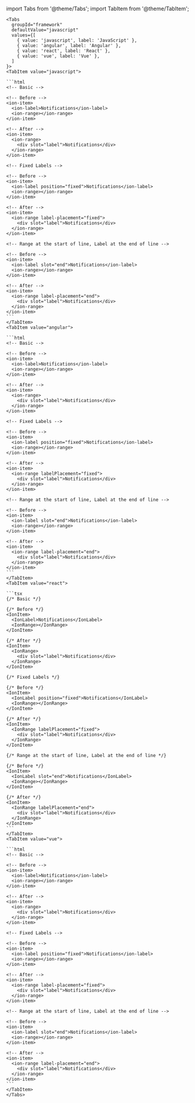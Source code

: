 import Tabs from '@theme/Tabs';
import TabItem from '@theme/TabItem';

````mdx-code-block
<Tabs
  groupId="framework"
  defaultValue="javascript"
  values={[
    { value: 'javascript', label: 'JavaScript' },
    { value: 'angular', label: 'Angular' },
    { value: 'react', label: 'React' },
    { value: 'vue', label: 'Vue' },
  ]
}>
<TabItem value="javascript">

```html
<!-- Basic -->

<!-- Before -->
<ion-item>
  <ion-label>Notifications</ion-label>
  <ion-range></ion-range>
</ion-item>

<!-- After -->
<ion-item>
  <ion-range>
    <div slot="label">Notifications</div>
  </ion-range>
</ion-item>

<!-- Fixed Labels -->

<!-- Before -->
<ion-item>
  <ion-label position="fixed">Notifications</ion-label>
  <ion-range></ion-range>
</ion-item>

<!-- After -->
<ion-item>
  <ion-range label-placement="fixed">
    <div slot="label">Notifications</div>
  </ion-range>
</ion-item>

<!-- Range at the start of line, Label at the end of line -->

<!-- Before -->
<ion-item>
  <ion-label slot="end">Notifications</ion-label>
  <ion-range></ion-range>
</ion-item>

<!-- After -->
<ion-item>
  <ion-range label-placement="end">
    <div slot="label">Notifications</div>
  </ion-range>
</ion-item>
```
</TabItem>
<TabItem value="angular">

```html
<!-- Basic -->

<!-- Before -->
<ion-item>
  <ion-label>Notifications</ion-label>
  <ion-range></ion-range>
</ion-item>

<!-- After -->
<ion-item>
  <ion-range>
    <div slot="label">Notifications</div>
  </ion-range>
</ion-item>

<!-- Fixed Labels -->

<!-- Before -->
<ion-item>
  <ion-label position="fixed">Notifications</ion-label>
  <ion-range></ion-range>
</ion-item>

<!-- After -->
<ion-item>
  <ion-range labelPlacement="fixed">
    <div slot="label">Notifications</div>
  </ion-range>
</ion-item>

<!-- Range at the start of line, Label at the end of line -->

<!-- Before -->
<ion-item>
  <ion-label slot="end">Notifications</ion-label>
  <ion-range></ion-range>
</ion-item>

<!-- After -->
<ion-item>
  <ion-range label-placement="end">
    <div slot="label">Notifications</div>
  </ion-range>
</ion-item>
```
</TabItem>
<TabItem value="react">

```tsx
{/* Basic */}

{/* Before */}
<IonItem>
  <IonLabel>Notifications</IonLabel>
  <IonRange></IonRange>
</IonItem>

{/* After */}
<IonItem>
  <IonRange>
    <div slot="label">Notifications</div>
  </IonRange>
</IonItem>

{/* Fixed Labels */}

{/* Before */}
<IonItem>
  <IonLabel position="fixed">Notifications</IonLabel>
  <IonRange></IonRange>
</IonItem>

{/* After */}
<IonItem>
  <IonRange labelPlacement="fixed">
    <div slot="label">Notifications</div>
  </IonRange>
</IonItem>

{/* Range at the start of line, Label at the end of line */}

{/* Before */}
<IonItem>
  <IonLabel slot="end">Notifications</IonLabel>
  <IonRange></IonRange>
</IonItem>

{/* After */}
<IonItem>
  <IonRange labelPlacement="end">
    <div slot="label">Notifications</div>
  </IonRange>
</IonItem>
```
</TabItem>
<TabItem value="vue">

```html
<!-- Basic -->

<!-- Before -->
<ion-item>
  <ion-label>Notifications</ion-label>
  <ion-range></ion-range>
</ion-item>

<!-- After -->
<ion-item>
  <ion-range>
    <div slot="label">Notifications</div>
  </ion-range>
</ion-item>

<!-- Fixed Labels -->

<!-- Before -->
<ion-item>
  <ion-label position="fixed">Notifications</ion-label>
  <ion-range></ion-range>
</ion-item>

<!-- After -->
<ion-item>
  <ion-range label-placement="fixed">
    <div slot="label">Notifications</div>
  </ion-range>
</ion-item>

<!-- Range at the start of line, Label at the end of line -->

<!-- Before -->
<ion-item>
  <ion-label slot="end">Notifications</ion-label>
  <ion-range></ion-range>
</ion-item>

<!-- After -->
<ion-item>
  <ion-range label-placement="end">
    <div slot="label">Notifications</div>
  </ion-range>
</ion-item>
```
</TabItem>
</Tabs>
````
